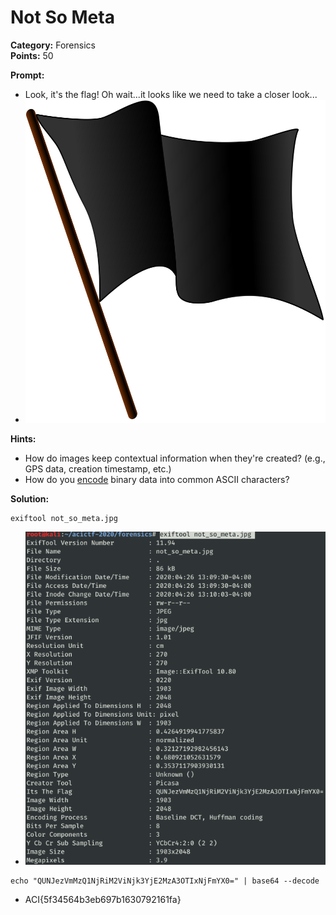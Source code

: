 # Not So Meta #

**Category:**	Forensics  
**Points:**	50

**Prompt:** 
* Look, it's the flag! Oh wait...it looks like we need to take a closer look...
* ![not_so_meta.jpg](./not_so_meta.jpg) 

**Hints:** 
* How do images keep contextual information when they're created? (e.g., GPS data, creation timestamp, etc.)
* How do you [encode](https://en.wikipedia.org/wiki/Base64) binary data into common ASCII characters?

**Solution:**
```
exiftool not_so_meta.jpg
```
* ![solution1](NotSoMeta1.png)
```
echo "QUNJezVmMzQ1NjRiM2ViNjk3YjE2MzA3OTIxNjFmYX0=" | base64 --decode
```
* ACI{5f34564b3eb697b1630792161fa}
